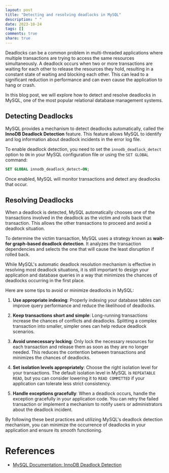 ```yaml
---
layout: post
title: "Detecting and resolving deadlocks in MySQL"
description: " "
date: 2023-10-24
tags: []
comments: true
share: true
---
```


Deadlocks can be a common problem in multi-threaded applications where multiple transactions are trying to access the same resources simultaneously. A deadlock occurs when two or more transactions are waiting for each other to release the resources they hold, resulting in a constant state of waiting and blocking each other. This can lead to a significant reduction in performance and can even cause the application to hang or crash.

In this blog post, we will explore how to detect and resolve deadlocks in MySQL, one of the most popular relational database management systems.

## Detecting Deadlocks

MySQL provides a mechanism to detect deadlocks automatically, called the **InnoDB Deadlock Detection** feature. This feature allows MySQL to identify and log information about deadlock incidents in the error log file.

To enable deadlock detection, you need to set the `innodb_deadlock_detect` option to `ON` in your MySQL configuration file or using the `SET GLOBAL` command:

```sql
SET GLOBAL innodb_deadlock_detect=ON;
```

Once enabled, MySQL will monitor transactions and detect any deadlocks that occur.

## Resolving Deadlocks

When a deadlock is detected, MySQL automatically chooses one of the transactions involved in the deadlock as the victim and rolls back that transaction. This allows the other transactions to proceed and avoid a deadlock situation.

To determine the victim transaction, MySQL uses a strategy known as **wait-for graph-based deadlock detection**. It analyzes the transaction dependencies and selects the one that will cause the least disruption if rolled back.

While MySQL's automatic deadlock resolution mechanism is effective in resolving most deadlock situations, it is still important to design your application and database queries in a way that minimizes the chances of deadlocks occurring in the first place.

Here are some tips to avoid or minimize deadlocks in MySQL:

1. **Use appropriate indexing**: Properly indexing your database tables can improve query performance and reduce the likelihood of deadlocks.

2. **Keep transactions short and simple**: Long-running transactions increase the chances of conflicts and deadlocks. Splitting a complex transaction into smaller, simpler ones can help reduce deadlock scenarios.

3. **Avoid unnecessary locking**: Only lock the necessary resources for each transaction and release them as soon as they are no longer needed. This reduces the contention between transactions and minimizes the chances of deadlocks.

4. **Set isolation levels appropriately**: Choose the right isolation level for your transactions. The default isolation level in MySQL is `REPEATABLE READ`, but you can consider lowering it to `READ COMMITTED` if your application can tolerate less strict consistency.

5. **Handle exceptions gracefully**: When a deadlock occurs, handle the exception gracefully in your application code. You can retry the failed transaction or implement a mechanism to notify users or administrators about the deadlock incident.

By following these best practices and utilizing MySQL's deadlock detection mechanism, you can minimize the occurrence of deadlocks in your application and ensure its smooth functioning.

# References

- [MySQL Documentation: InnoDB Deadlock Detection](https://dev.mysql.com/doc/refman/8.0/en/innodb-deadlock-detection.html)
